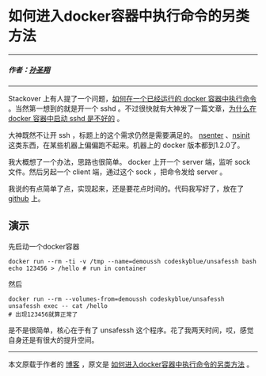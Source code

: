 # 如何进入docker容器中执行命令的另类方法

---

##### 作者：[孙圣翔](https://github.com/codeskyblue)

---

Stackover 上有人提了一个问题，[如何在一个已经运行的 docker 容器中执行命令](http://stackoverflow.com/questions/17903705/is-it-possible-to-start-a-shell-session-in-a-running-container-without-ssh) 。当然第一想到的就是开一个 sshd 。不过很快就有大神发了一篇文章，[为什么在 docker 容器中启动 sshd 是不好的](http://jpetazzo.github.io/2014/06/23/docker-ssh-considered-evil/) 。

大神既然不让开 ssh ，标题上的这个需求仍然是需要满足的。 [nsenter](https://github.com/jpetazzo/nsenter) 、[nsinit](https://gist.github.com/ubergarm/ed42ebbea293350c30a6) 这类东西，在某些机器上偏偏跑不起来。机器上的 docker 版本都到1.2.0了。

我大概想了一个办法，思路也很简单。 docker 上开一个 server 端，监听 sock 文件。然后另起一个 client 端，通过这个 sock ，把命令发给 server 。


我说的有点简单了点，实现起来，还是要花点时间的。代码我写好了，放在了 [github](https://github.com/codeskyblue/unsafessh) 上。

## 演示

先启动一个docker容器

```
docker run --rm -ti -v /tmp --name=demoussh codeskyblue/unsafessh bash
echo 123456 > /hello # run in container
```

然后

```
docker run --rm --volumes-from=demoussh codeskyblue/unsafessh unsafessh exec -- cat /hello
# 出现123456就算正常了
```

是不是很简单，核心在于有了 unsafessh 这个程序。花了我两天时间，哎，感觉自身还是有很大的提升空间。

---

本文原载于作者的 [博客](http://shengxiang.me) ，原文是 [如何进入docker容器中执行命令的另类方法](http://shengxiang.me/article/23/how-do-i-get-inside-my-docker.html) 。
